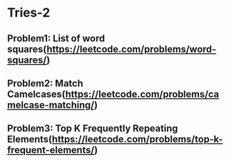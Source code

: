 # Tries-2

## Problem1: List of word squares(https://leetcode.com/problems/word-squares/)

## Problem2: Match Camelcases(https://leetcode.com/problems/camelcase-matching/)

## Problem3: Top K Frequently Repeating Elements(https://leetcode.com/problems/top-k-frequent-elements/)



